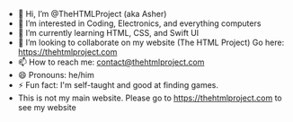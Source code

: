 - 👋 Hi, I’m @TheHTMLProject (aka Asher)
- 👀 I’m interested in Coding, Electronics, and everything computers
- 🌱 I’m currently learning HTML, CSS, and Swift UI
- 💞️ I’m looking to collaborate on my website (The HTML Project) Go here: https://thehtmlproject.com
- 📫 How to reach me: contact@thehtmlproject.com
- 😄 Pronouns: he/him
- ⚡ Fun fact: I'm self-taught and good at finding games.
- This is not my main website. Please go to https://thehtmlproject.com to see my website
